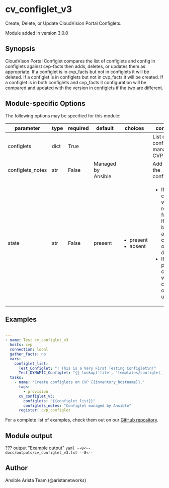 # cv_configlet_v3

Create, Delete, or Update CloudVision Portal Configlets.

Module added in version 3.0.0
## Synopsis

CloudVison Portal Configlet compares the list of configlets and config in
configlets against cvp-facts then adds, deletes, or updates
them as appropriate.
If a configlet is in cvp_facts but not in configlets it will be deleted.
If a configlet is in configlets but not in cvp_facts it will be created.
If a configlet is in both configlets and cvp_facts it configuration will
be compared and updated with the version in configlets
if the two are different.

## Module-specific Options

The following options may be specified for this module:

| parameter | type | required | default | choices | comments |
| ------------- |-------------| ---------|----------- |--------- |--------- |
| configlets  |   dict | True  |  | | List of configlets to managed on CVP server. |
| configlets_notes  |   str | False  |  Managed by Ansible  | | Add a note to the configlets. |
| state  |   str | False  |  present  | <ul> <li>present</li>  <li>absent</li> </ul> |  <ul> <li>If absent, configlets will be removed from CVP if not bound to a container or a device.</li>  <li>If present, configlets will be created or updated.</li> </ul> |


## Examples

```yaml

---
- name: Test cv_configlet_v3
  hosts: cvp
  connection: local
  gather_facts: no
  vars:
    configlet_list:
      Test_Configlet: "! This is a Very First Testing Configlet\n!"
      Test_DYNAMIC_Configlet: "{{ lookup('file', 'templates/configlet_'+inventory_hostname+'.txt') }}"
  tasks:
    - name: 'Create configlets on CVP {{inventory_hostname}}.'
      tags:
        - provision
      cv_configlet_v3:
        configlets: "{{configlet_list}}"
        configlets_notes: "Configlet managed by Ansible"
      register: cvp_configlet

```

For a complete list of examples, check them out on our [GitHub repository](https://github.com/aristanetworks/ansible-cvp/tree/devel/ansible_collections/arista/cvp/examples).

## Module output

??? output "Example output"
    ```yaml
    --8<--
    docs/outputs/cv_configlet_v3.txt
    --8<--
    ```

## Author

Ansible Arista Team (@aristanetworks)
